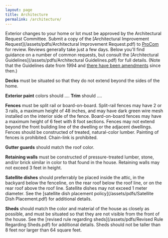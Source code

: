 ```yaml
---
layout: page
title: Architecture
permalink: /architecture/
---
```


Exterior changes to your home or lot must be approved by the Architectural Request Committee.  Submit a copy of the [Architectural Improvement Request](/assets/pdfs/Architectural Improvement Request.pdf) to [ProCom](/procom/) for review.  Reviews generally take just a few days.  Below you'll find guidance on a number of common requests, but consult the [Architectural Guidelines](/assets/pdfs/Architectural Guidelines.pdf) for full details.  (Note that the Guidelines date from 1994 and [there have been amendments](/about/) since then.)

**Decks** must be situated so that they do not extend beyond the sides of the home.

**Exterior paint** colors should ....  **Trim** should ....

**Fences** must be split rail or board-on-board.  Split-rail fences may have 2 or 3 rails, a maximum height of 48 inches, and may have dark green wire mesh installed on the interior side of the fence.  Board-on-board fences may have a maximum height of 6 feet with 8 foot sections.  Fences may not extend beyond the front building line of the dwelling or the adjacent dwellings.  Fences should be constructed of treated, natural-color lumber.  Painting of fences is prohibited.  Chain-link is prohibited.

**Gutter guards** should match the roof color.

**Retaining walls** must be constructed of pressure-treated lumber, stone, and/or brick similar in color to that found in the house.  Retaining walls may not exceed 3 feet in height.

**Satellite dishes** should preferrably be placed inside the attic, in the backyard below the fenceline, on the rear roof below the roof line, or on the rear roof above the roof line.  Satellite dishes may not exceed 1 meter diameter.  See the [satellite dish placement policy](/assets/pdfs/Satellite Dish Placement.pdf) for additional details.

**Sheds** should match the color and material of the house as closely as possible, and must be situated so that they are not visible from the front of the house.  See the [revised rule regarding sheds](/assets/pdfs/Revised Rule Regarding Sheds.pdf) for additional details.  Sheds should not be taller than 8 feet nor larger than 64 square feet.


